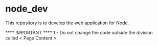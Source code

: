 # node_dev
This repository is to develop the web application for Node. 

**** IMPORTANT ****
1 - Do not change the code outside the division called < Page Content >
